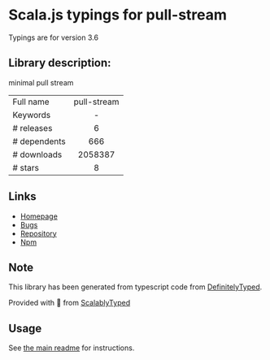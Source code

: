 
# Scala.js typings for pull-stream

Typings are for version 3.6

## Library description:
minimal pull stream

|                    |                 |
| ------------------ | :-------------: |
| Full name          | pull-stream |
| Keywords           | - |
| # releases         | 6 |
| # dependents       | 666 |
| # downloads        | 2058387 |
| # stars            | 8 |

## Links
- [Homepage](https://pull-stream.github.io)
- [Bugs](https://github.com/pull-stream/pull-stream/issues)
- [Repository](https://github.com/pull-stream/pull-stream)
- [Npm](https://www.npmjs.com/package/pull-stream)
    


## Note
This library has been generated from typescript code from [DefinitelyTyped](https://definitelytyped.org).

Provided with :purple_heart: from [ScalablyTyped](https://github.com/oyvindberg/ScalablyTyped)

## Usage
See [the main readme](../../readme.md) for instructions.


